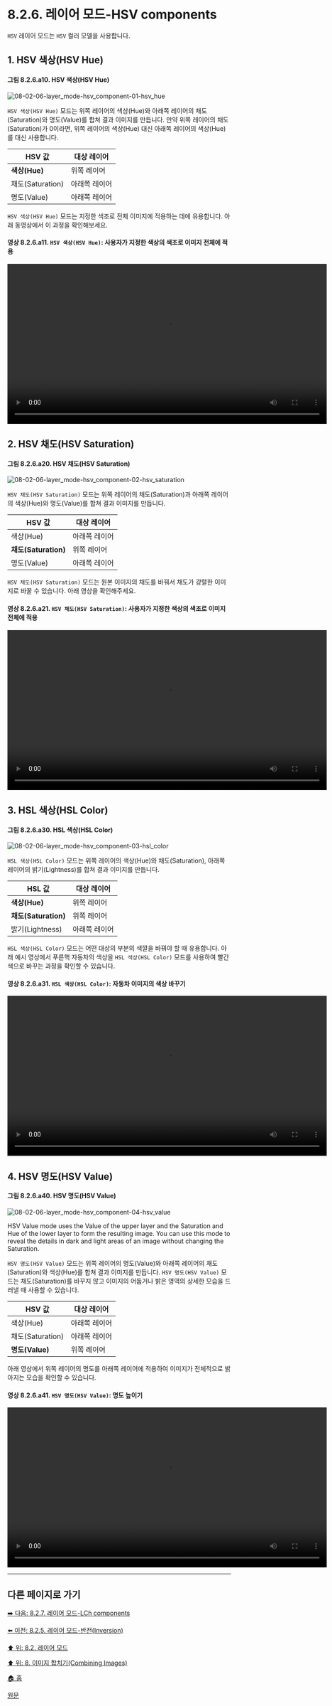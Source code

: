 # 8.2.6. 레이어 모드-HSV components
`HSV` 레이어 모드는 `HSV` 컬러 모델을 사용합니다.

## 1. HSV 색상(HSV Hue) 
#### 그림 8.2.6.a10. HSV 색상(HSV Hue) 
![08-02-06-layer_mode-hsv_component-01-hsv_hue](https://github.com/wonder13662/gimp/assets/15767104/9bc6d996-d48a-454b-8f08-a7ceba62d162)

`HSV 색상(HSV Hue)` 모드는 위쪽 레이어의 색상(Hue)와 아래쪽 레이어의 채도(Saturation)와 명도(Value)를 합쳐 결과 이미지를 만듭니다. 만약 위쪽 레이어의 채도(Saturation)가 0이라면, 위쪽 레이어의 색상(Hue) 대신 아래쪽 레이어의 색상(Hue)를 대신 사용합니다.

|HSV 값|대상 레이어|
|---|---|
|**색상(Hue)**|위쪽 레이어|
|채도(Saturation)|아래쪽 레이어|
|명도(Value)|아래쪽 레이어|

`HSV 색상(HSV Hue)` 모드는 지정한 색조로 전체 이미지에 적용하는 데에 유용합니다. 아래 동영상에서 이 과정을 확인해보세요.

#### 영상 8.2.6.a11. `HSV 색상(HSV Hue)`: 사용자가 지정한 색상의 색조로 이미지 전체에 적용
<video controls="controls" width="720" src="https://github.com/wonder13662/gimp/assets/15767104/f441430c-33b0-4332-b88f-c9c2648825e9"></video>

## 2. HSV 채도(HSV Saturation)
#### 그림 8.2.6.a20. HSV 채도(HSV Saturation)
![08-02-06-layer_mode-hsv_component-02-hsv_saturation](https://github.com/wonder13662/gimp/assets/15767104/c8e20a44-4b38-496f-aa21-f9d8920555b2)

`HSV 채도(HSV Saturation)` 모드는 위쪽 레이어의 채도(Saturation)과 아래쪽 레이어의 색상(Hue)와 명도(Value)를 합쳐 결과 이미지를 만듭니다.

|HSV 값|대상 레이어|
|---|---|
|색상(Hue)|아래쪽 레이어|
|**채도(Saturation)**|위쪽 레이어|
|명도(Value)|아래쪽 레이어|

`HSV 채도(HSV Saturation)` 모드는 원본 이미지의 채도를 바꿔서 채도가 강렬한 이미지로 바꿀 수 있습니다. 아래 영상을 확인해주세요.

#### 영상 8.2.6.a21. `HSV 채도(HSV Saturation)`: 사용자가 지정한 색상의 색조로 이미지 전체에 적용
<video controls="controls" width="720" src="https://github.com/wonder13662/gimp/assets/15767104/139b27e7-95a1-493e-a1ed-5544173f136c"></video>

## 3. HSL 색상(HSL Color)
#### 그림 8.2.6.a30. HSL 색상(HSL Color)
![08-02-06-layer_mode-hsv_component-03-hsl_color](https://github.com/wonder13662/gimp/assets/15767104/b91f0429-5220-4127-a5da-eef221a5db87)

`HSL 색상(HSL Color)` 모드는 위쪽 레이어의 색상(Hue)와 채도(Saturation), 아래쪽 레이어의 밝기(Lightness)를 합쳐 결과 이미지를 만듭니다.

|HSL 값|대상 레이어|
|---|---|
|**색상(Hue)**|위쪽 레이어|
|**채도(Saturation)**|위쪽 레이어|
|밝기(Lightness)|아래쪽 레이어|

`HSL 색상(HSL Color)` 모드는 어떤 대상의 부분의 색깔을 바꿔야 할 때 유용합니다. 아래 예시 영상에서 푸른핵 자동차의 색상을 `HSL 색상(HSL Color)` 모드를 사용하여 빨간색으로 바꾸는 과정을 확인할 수 있습니다.

#### 영상 8.2.6.a31. `HSL 색상(HSL Color)`: 자동차 이미지의 색상 바꾸기
<video controls="controls" width="720" src="https://github.com/wonder13662/gimp/assets/15767104/5cea6ccf-cc42-47c3-8064-7cccfbadb0e9"></video>

## 4. HSV 명도(HSV Value)
#### 그림 8.2.6.a40. HSV 명도(HSV Value)
![08-02-06-layer_mode-hsv_component-04-hsv_value](https://github.com/wonder13662/gimp/assets/15767104/ec2b6046-1917-426c-8214-d6a8d5815323)

HSV Value mode uses the Value of the upper layer and the Saturation and Hue of the lower layer to form the resulting image. You can use this mode to reveal the details in dark and light areas of an image without changing the Saturation.

`HSV 명도(HSV Value)` 모드는 위쪽 레이어의 명도(Value)와 아래쪽 레이어의 채도(Saturation)와 색상(Hue)를 합쳐 결과 이미지를 만듭니다. `HSV 명도(HSV Value)` 모드는 채도(Saturation)를 바꾸지 않고 이미지의 어둡거나 밝은 영역의 상세한 모습을 드러낼 때 사용할 수 있습니다.

|HSV 값|대상 레이어|
|---|---|
|색상(Hue)|아래쪽 레이어|
|채도(Saturation)|아래쪽 레이어|
|**명도(Value)**|위쪽 레이어|

아래 영상에서 위쪽 레이어의 명도를 아래쪽 레이어에 적용하여 이미지가 전체적으로 밝아지는 모습을 확인할 수 있습니다.

#### 영상 8.2.6.a41. `HSV 명도(HSV Value)`: 명도 높이기
<video controls="controls" width="720" src="https://github.com/wonder13662/gimp/assets/15767104/39adcadf-2162-45fe-a01c-135f4b8b182c"></video>

***

## 다른 페이지로 가기
[➡️ 다음: 8.2.7. 레이어 모드-LCh components](./08-02-07-lch-components-layer-modes.md)

[⬅️ 이전: 8.2.5. 레이어 모드-반전(Inversion)](./08-02-05-inversion-layer-modes.md)

[⬆️ 위: 8.2. 레이어 모드](./08-02-00-layer-modes.md)

[⬆️ 위: 8. 이미지 합치기(Combining Images)](./08-00-combining-images.md)

[🏠 홈](./00-home.md)

[원문](https://docs.gimp.org/2.10/ko/layer-mode-group-hsv.html)
